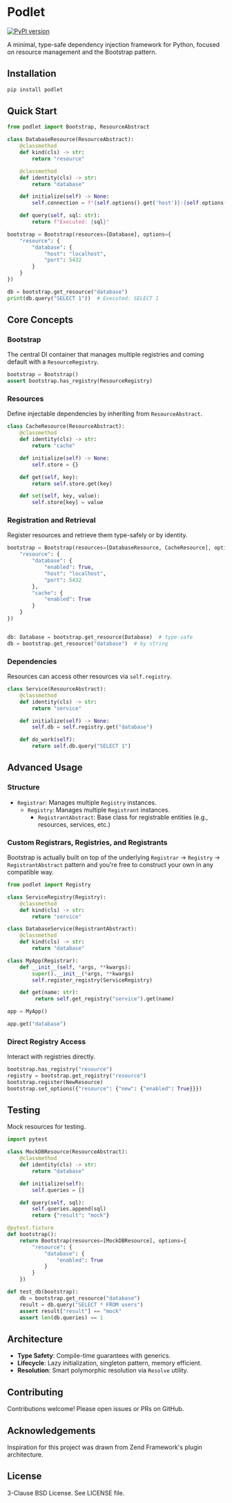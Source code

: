 # Podlet

[![PyPI version](https://badge.fury.io/py/podlet.svg)](https://pypi.org/project/podlet/)

A minimal, type-safe dependency injection framework for Python, focused on resource management and the Bootstrap pattern.

## Installation

```bash
pip install podlet
```

## Quick Start

```python
from podlet import Bootstrap, ResourceAbstract

class DatabaseResource(ResourceAbstract):
    @classmethod
    def kind(cls) -> str:
        return "resource"

    @classmethod
    def identity(cls) -> str:
        return "database"

    def initialize(self) -> None:
        self.connection = f"{self.options().get('host')}:{self.options().get('port')}"

    def query(self, sql: str):
        return f"Executed: {sql}"

bootstrap = Bootstrap(resources=[Database], options={
    "resource": {
        "database": {
            "host": "localhost",
            "port": 5432
        }
    }
})

db = bootstrap.get_resource("database")
print(db.query("SELECT 1"))  # Executed: SELECT 1
```

## Core Concepts

### Bootstrap

The central DI container that manages multiple registries and coming default with a `ResourceRegistry`.

```python
bootstrap = Bootstrap()
assert bootstrap.has_registry(ResourceRegistry)
```

### Resources

Define injectable dependencies by inheriting from `ResourceAbstract`.

```python
class CacheResource(ResourceAbstract):
    @classmethod
    def identity(cls) -> str:
        return "cache"

    def initialize(self) -> None:
        self.store = {}

    def get(self, key):
        return self.store.get(key)

    def set(self, key, value):
        self.store[key] = value
```

### Registration and Retrieval

Register resources and retrieve them type-safely or by identity.

```python
bootstrap = Bootstrap(resources=[DatabaseResource, CacheResource], options={
    "resource": {
        "database": {
            "enabled": True,
            "host": "localhost",
            "port": 5432
        },
        "cache": {
            "enabled": True
        }
    }
})


db: Database = bootstrap.get_resource(Database)  # type-safe
db = bootstrap.get_resource("database")  # by string
```

### Dependencies

Resources can access other resources via `self.registry`.

```python
class Service(ResourceAbstract):
    @classmethod
    def identity(cls) -> str:
        return "service"

    def initialize(self) -> None:
        self.db = self.registry.get("database")

    def do_work(self):
        return self.db.query("SELECT 1")
```

## Advanced Usage

### Structure

- `Registrar`: Manages multiple `Registry` instances.
    - `Registry`: Manages multiple `Registrant` instances.
        - `RegistrantAbstract`: Base class for registrable entities (e.g., resources, services, etc.)

### Custom Registrars, Registries, and Registrants

Bootstrap is actually built on top of the underlying `Registrar` -> `Registry` -> `RegistrantAbstract` pattern and you're free to construct your own in any compatible way.

```python
from podlet import Registry

class ServiceRegistry(Registry):
    @classmethod
    def kind(cls) -> str:
        return "service"

class DatabaseService(RegistrantAbstract):
    @classmethod
    def kind(cls) -> str:
        return "database"

class MyApp(Registrar):
    def __init__(self, *args, **kwargs):
        super().__init__(*args, **kwargs)
        self.register_registry(ServiceRegistry)

    def get(name: str):
         return self.get_registry("service").get(name)

app = MyApp()

app.get("database") 
```

### Direct Registry Access

Interact with registries directly.

```python
bootstrap.has_registry("resource")
registry = bootstrap.get_registry("resource")
bootstrap.register(NewResource)
bootstrap.set_options({"resource": {"new": {"enabled": True}}})
```

## Testing

Mock resources for testing.

```python
import pytest

class MockDBResource(ResourceAbstract):
    @classmethod
    def identity(cls) -> str:
        return "database"

    def initialize(self):
        self.queries = []

    def query(self, sql):
        self.queries.append(sql)
        return {"result": "mock"}

@pytest.fixture
def bootstrap():
    return Bootstrap(resources=[MockDBResource], options={
        "resource": {
            "database": {
                "enabled": True
            }
        }
    })

def test_db(bootstrap):
    db = bootstrap.get_resource("database")
    result = db.query("SELECT * FROM users")
    assert result["result"] == "mock"
    assert len(db.queries) == 1
```

## Architecture

- **Type Safety**: Compile-time guarantees with generics.
- **Lifecycle**: Lazy initialization, singleton pattern, memory efficient.
- **Resolution**: Smart polymorphic resolution via `Resolve` utility.

## Contributing

Contributions welcome! Please open issues or PRs on GitHub.

## Acknowledgements

Inspiration for this project was drawn from Zend Framework's plugin architecture. 

## License

3-Clause BSD License. See LICENSE file.
